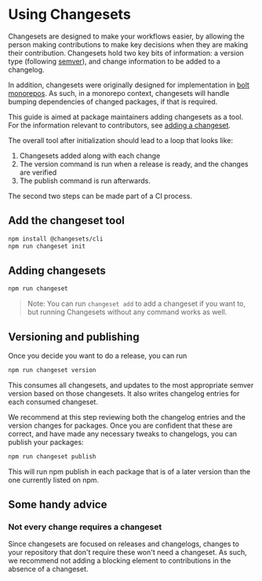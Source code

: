 # Using Changesets

Changesets are designed to make your workflows easier, by allowing the person making contributions to make key decisions when they are making their contribution. Changesets hold two key bits of information: a version type (following [semver](https://semver.org/)), and change information to be added to a changelog.

In addition, changesets were originally designed for implementation in [bolt monorepos](https://github.com/boltpkg/bolt). As such, in a monorepo context, changesets will handle bumping dependencies of changed packages, if that is required.

This guide is aimed at package maintainers adding changesets as a tool. For the information relevant to contributors, see [adding a changeset](./adding-a-changeset.md).

The overall tool after initialization should lead to a loop that looks like:

1. Changesets added along with each change
2. The version command is run when a release is ready, and the changes are verified
3. The publish command is run afterwards.

The second two steps can be made part of a CI process.

## Add the changeset tool

```sh npm2yarn
npm install @changesets/cli
npm run changeset init
```

## Adding changesets

```sh npm2yarn
npm run changeset
```

> Note: You can run `changeset add` to add a changeset if you want to, but running Changesets without any command works as well.

## Versioning and publishing

Once you decide you want to do a release, you can run

```sh npm2yarn
npm run changeset version
```

This consumes all changesets, and updates to the most appropriate semver version based on those changesets. It also writes changelog entries for each consumed changeset.

We recommend at this step reviewing both the changelog entries and the version changes for packages. Once you are confident that these are correct, and have made any necessary tweaks to changelogs, you can publish your packages:

```sh npm2yarn
npm run changeset publish
```

This will run npm publish in each package that is of a later version than the one currently listed on npm.

## Some handy advice

### Not every change requires a changeset

Since changesets are focused on releases and changelogs, changes to your repository that don't require these won't need a changeset. As such, we recommend not adding a blocking element to contributions in the absence of a changeset.

